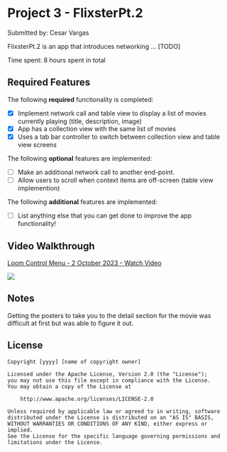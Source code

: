 # Project 3 - FlixsterPt.2

Submitted by: Cesar Vargas

FlixsterPt.2 is an app that introduces networking ... [TODO] 

Time spent: 8 hours spent in total

## Required Features

The following **required** functionality is completed:

- [x] Implement network call and table view to display a list of movies currently playing (title, description, image)
- [x] App has a collection view with the same list of movies
- [x] Uses a tab bar controller to switch between collection view and table view screens
 
The following **optional** features are implemented:

- [ ] Make an additional network call to another end-point.	
- [ ] Allow users to scroll when context items are off-screen (table view implemention)

The following **additional** features are implemented:

- [ ] List anything else that you can get done to improve the app functionality!

## Video Walkthrough

<div>
    <a href="https://www.loom.com/share/8b1a9257cd244b8d9541452bc9e4d3aa">
      <p>Loom Control Menu - 2 October 2023 - Watch Video</p>
    </a>
    <a href="https://www.loom.com/share/8b1a9257cd244b8d9541452bc9e4d3aa">
      <img style="max-width:300px;" src="https://cdn.loom.com/sessions/thumbnails/8b1a9257cd244b8d9541452bc9e4d3aa-with-play.gif">
    </a>
  </div>

## Notes

Getting the posters to take you to the detail section for the movie was difficult at first but was able to figure it out.

## License

    Copyright [yyyy] [name of copyright owner]

    Licensed under the Apache License, Version 2.0 (the "License");
    you may not use this file except in compliance with the License.
    You may obtain a copy of the License at

        http://www.apache.org/licenses/LICENSE-2.0

    Unless required by applicable law or agreed to in writing, software
    distributed under the License is distributed on an "AS IS" BASIS,
    WITHOUT WARRANTIES OR CONDITIONS OF ANY KIND, either express or implied.
    See the License for the specific language governing permissions and
    limitations under the License.
